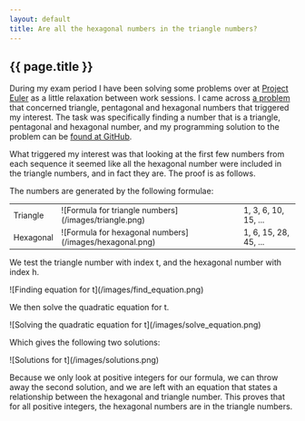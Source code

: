 ```yaml
---
layout: default
title: Are all the hexagonal numbers in the triangle numbers?
---
```


{{ page.title }}
----------------

During my exam period I have been solving some problems over at [Project Euler](http://projecteuler.net/) as a little relaxation between work sessions. I came across [a problem](http://projecteuler.net/index.php?section=problems&id=45) that concerned triangle, pentagonal and hexagonal numbers that triggered my interest. The task was specifically finding a number that is a triangle, pentagonal and hexagonal number, and my programming solution to the problem can be [found at GitHub](http://github.com/kjbekkelund/project-euler/tree/master/45.py).

What triggered my interest was that looking at the first few numbers from each sequence it seemed like all the hexagonal number were included in the triangle numbers, and in fact they are. The proof is as follows.

The numbers are generated by the following formulae:

<table>
  <tr>
    <td>Triangle</td>
    <td markdown="1">![Formula for triangle numbers](/images/triangle.png)</td>
    <td>1, 3, 6, 10, 15, ...</td>
  </tr>
  <tr>
    <td>Hexagonal</td>
    <td markdown="1">![Formula for hexagonal numbers](/images/hexagonal.png)</td>
    <td>1, 6, 15, 28, 45, ...</td>
  </tr>
</table>

We test the triangle number with index t, and the hexagonal number with index h.

<div markdown="1" class="clearfix">
![Finding equation for t](/images/find_equation.png)
</div>

We then solve the quadratic equation for t.

<div markdown="1" class="clearfix">
![Solving the quadratic equation for t](/images/solve_equation.png)
</div>

Which gives the following two solutions:

<div markdown="1" class="clearfix">
![Solutions for t](/images/solutions.png)
</div>

Because we only look at positive integers for our formula, we can throw away the second solution, and we are left with an equation that states a relationship between the hexagonal and triangle number. This proves that for all positive integers, the hexagonal numbers are in the triangle numbers.